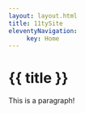 ```yaml
---
layout: layout.html
title: 11tySite
eleventyNavigation:
     key: Home
---
```

<h1>{{ title }}</h1>
<p>This is a paragraph!</p>
